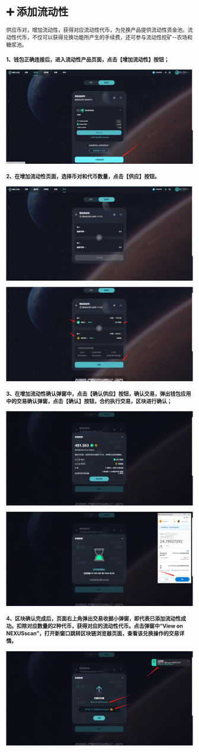 # ➕ 添加流动性

​供应币对，增加流动性，获得对应流动性代币，为兑换产品提供流动性资金池。流动性代币，不仅可以获得兑换功能所产生的手续费，还可参与流动性挖矿--农场和糖浆池。

#### 1、钱包正确连接后，进入流动性产品页面，点击【增加流动性】按钮；

![](../../.gitbook/assets/流动性2.png)

#### 2、在增加流动性页面，选择币对和代币数量，点击【供应】按钮。

![](../../.gitbook/assets/流动性3.png)

![](../../.gitbook/assets/流动性4.png)

#### 3、在增加流动性确认弹窗中，点击【确认供应】按钮，确认交易，弹出钱包应用中的交易确认弹窗，点击【确认】按钮，合约执行交易，区块进行确认；

![](../../.gitbook/assets/流动性5.png)

![](../../.gitbook/assets/流动性6.png)

#### 4、区块确认完成后，页面右上角弹出交易收据小弹窗，即代表已添加流动性成功。扣除对应数量的2种代币，获得对应的流动性代币。点击弹窗中“View on NEXUSscan”，打开新窗口跳转区块链浏览器页面，查看该兑换操作的交易详情。

![](../../.gitbook/assets/流动性7.png)
